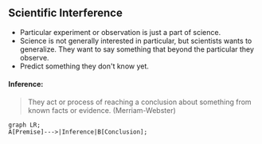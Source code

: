 ## Scientific Interference

- Particular experiment or observation is just a part of science. 
- Science is not generally interested in particular, but scientists wants to generalize. They want to say something that beyond the particular they observe. 
- Predict something they don't know yet. 

#### Inference:

> They act or process of reaching a conclusion about something from known facts or evidence. (Merriam-Webster)

```mermaid
graph LR;
A[Premise]--->|Inference|B[Conclusion];
```